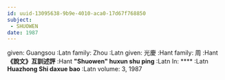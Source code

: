 ```yaml
---
id: uuid-13095638-9b9e-4010-aca0-17d67f768850
subject: 
 - SHUOWEN
date: 1987
---
```


given: Guangsou :Latn
family: Zhou :Latn
given: 光慶 :Hant
family: 周 :Hant
**《說文》互訓述評** :Hant
**"Shuowen" huxun shu ping** :Latn
In: 
**** :Latn
**Huazhong Shi daxue bao** :Latn
volume: 3, 1987
